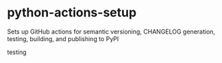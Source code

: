 # python-actions-setup
Sets up GitHub actions for semantic versioning, CHANGELOG generation, testing, building, and publishing to PyPI

testing
